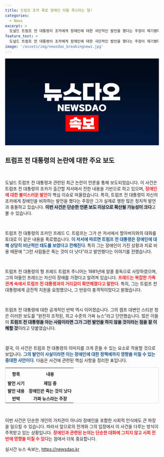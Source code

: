 ```yaml
---
title: 트럼프 조카 폭로 장애인 아들 죽으라는 말!
categories:
  - News
excerpt: >
  도널드 트럼프 전 대통령이 조카에게 장애인에 대한 극단적인 발언을 했다는 주장이 제기됐다. 조카의 저서에서 드러난 충격적인 내용을 두고 트럼프 캠프는 가짜 뉴스라고 반박하며 논란이 일고 있다. 이 진실의 뒤엔 어떤 이야기가 숨겨져 있을까?
feature_text: >
  도널드 트럼프 전 대통령이 조카에게 장애인에 대한 극단적인 발언을 했다는 주장이 제기됐다. 조카의 저서에서 드러난 충격적인 내용을 두고 트럼프 캠프는 가짜 뉴스라고 반박하며 논란이 일고 있다. 이 진실의 뒤엔 어떤 이야기가 숨겨져 있을까?
image: '/assets/img/newsdao_breakingnews.jpg'
---
```


<p><img src="/assets/img/newsdao_breakingnews.jpg" alt="cryptoinkorea 속보" /></p>

<h2 data-ke-size="size26">트럼프 전 대통령의 논란에 대한 주요 보도</h2>

<p data-ke-size="size16">&nbsp;</p>

<p>도널드 트럼프 전 대통령과 관련된 최근 논란이 언론을 통해 보도되었습니다. 이 사건은 트럼프 전 대통령의 조카가 출간할 저서에서 전한 내용을 기반으로 하고 있으며, <b><span style="color: #ee2323;">장애인에 대한 불미스러운 발언</span></b>이 핵심 이슈로 떠올랐습니다. 특히, 트럼프 전 대통령이 자신의 조카에게 장애인을 비하하는 발언을 했다는 주장은 그가 실제로 행한 많은 정치적 발언과 충돌하고 있습니다. <b><span style="background-color: #21538527;">이번 사건은 단순한 언론 보도 이상으로 확산될 가능성이 크다</span></b>고 볼 수 있습니다. </p>

<p data-ke-size="size16">&nbsp;</p>

<p>트럼프 전 대통령의 조카인 프레드 C. 트럼프는 그가 쓴 저서에서 할아버지와의 대화를 토대로 이 같은 내용을 폭로했습니다. <b><span style="color: #1a5490;">이 저서에 따르면 트럼프 전 대통령은 장애인에 대해 상당히 비난적인 태도를 보였다고 전해진다</span></b>. 특히 그는 장애인이 가진 상황과 치료 비용 때문에 "그런 사람들은 죽는 것이 더 낫다"라고 발언했다는 이야기를 전했습니다. </p>

<p data-ke-size="size16">&nbsp;</p>

<p>트럼프 전 대통령의 형 프레드 트럼프 주니어는 1981년에 알콜 중독으로 사망하였으며, 그의 아들인 프레드는 자신이 장애를 가졌다고 알려져 있습니다. <b><span style="color: #ee2323;">프레드는 복잡한 가족 관계 속에서 트럼프 전 대통령과의 거리감이 확연해졌다고 말한다</span></b>. 특히, 그는 트럼프 전 대통령에게 금전적 지원을 요청했으나, 그 반응이 충격적이었다고 밝혔습니다. </p>

<p data-ke-size="size16">&nbsp;</p>

<p>트럼프 전 대통령에 대한 공개적인 반박 역시 이어졌습니다. 그의 캠프 대변인 스티븐 청은 이러한 보도를 "완전히 조작된, 최고 수준의 가짜 뉴스"라고 단언했습니다. 많은 이들이 <b><span style="background-color: #21538527;">트럼프 전 대통령을 아는 사람이라면 그가 그런 발언을 하지 않을 것이라는 점을 잘 이해할 것</span></b>이라고 덧붙였습니다. </p>

<p data-ke-size="size16">&nbsp;</p>

<p>결국, 이 사건은 트럼프 전 대통령의 이미지를 크게 흔들 수 있는 요소로 작용할 것으로 보입니다. <b><span style="color: #1a5490;">그의 발언이 사실이라면 이는 장애인에 대한 정책에까지 영향을 미칠 수 있는 중대한 사안이다</span></b>. 다음은 사건에 관련된 핵심 사항을 정리한 표입니다.</p>

<table style="width: 100%; border: 1px solid #ddd;">
  <tr>
    <th style="text-align: center; height: 30px;"><b>항목</b></th>
    <th style="text-align: center; height: 30px;"><b>내용</b></th>
  </tr>
  <tr>
    <td style="text-align: center; height: 17px;"><b>발언 시기</b></td>
    <td style="text-align: center; height: 17px;"><b>재임 중</b></td>
  </tr>
  <tr>
    <td style="text-align: center; height: 17px;"><b>발언 내용</b></td>
    <td style="text-align: center; height: 17px;"><b>장애인은 죽는 것이 낫다</b></td>
  </tr>
  <tr>
    <td style="text-align: center; height: 17px;"><b>반박</b></td>
    <td style="text-align: center; height: 17px;"><b>가짜 뉴스라는 주장</b></td>
  </tr>
</table>

<p data-ke-size="size16">&nbsp;</p> 

<p>이번 사건은 단순한 개인의 가치관이 아니라 장애인을 포함한 사회적 인식에도 큰 파장을 일으킬 수 있습니다. 따라서 앞으로의 전개와 그의 입장에서 이 사건을 다루는 방식이 주목받고 있는 상황입니다. <b><span style="color: #ee2323;">장애인과 관련된 논의는 단순한 대화에 그치지 않고 사회 전반에 영향을 미칠 수 있다</span></b>는 점에서 더욱 중요합니다.</p>
실시간 뉴스 속보는, <a href="https://newsdao.kr" rel="dofollow">https://newsdao.kr</a>


